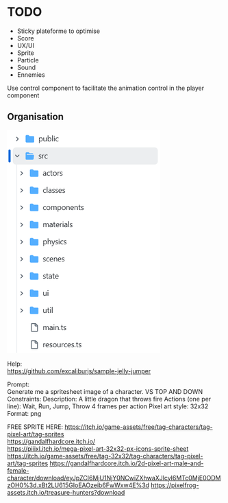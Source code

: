 # TODO

- Sticky plateforme to optimise
- Score
- UX/UI
- Sprite
- Particle
- Sound
- Ennemies

Use control component to facilitate the animation control in the player component

## Organisation
![alt text](files_tree.png)

Help:  
https://github.com/excaliburjs/sample-jelly-jumper



Prompt:  
Generate me a spritesheet image of a character. VS TOP AND DOWN
Constraints:
Description: A little dragon that throws fire
Actions (one per line): Wait, Run, Jump, Throw
4 frames per action
Pixel art style: 32x32
Format: png



FREE SPRITE HERE: 
https://itch.io/game-assets/free/tag-characters/tag-pixel-art/tag-sprites  
https://gandalfhardcore.itch.io/  
https://piiixl.itch.io/mega-pixel-art-32x32-px-icons-sprite-sheet  
https://itch.io/game-assets/free/tag-32x32/tag-characters/tag-pixel-art/tag-sprites
https://gandalfhardcore.itch.io/2d-pixel-art-male-and-female-character/download/eyJpZCI6MjU1NjY0NCwiZXhwaXJlcyI6MTc0MjE0ODMzOH0%3d.xBt2LU615GIoEAOzeib6FwWxw4E%3d
https://pixelfrog-assets.itch.io/treasure-hunters?download
